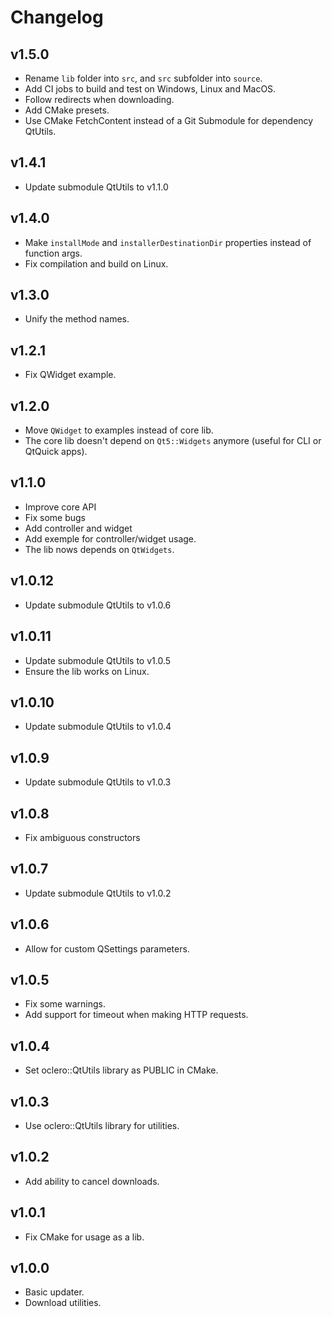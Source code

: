 # Changelog

## v1.5.0

- Rename `lib` folder into `src`, and `src` subfolder into `source`.
- Add CI jobs to build and test on Windows, Linux and MacOS.
- Follow redirects when downloading.
- Add CMake presets.
- Use CMake FetchContent instead of a Git Submodule for dependency QtUtils.

## v1.4.1

- Update submodule QtUtils to v1.1.0

## v1.4.0

- Make `installMode` and `installerDestinationDir` properties instead of function args.
- Fix compilation and build on Linux.

## v1.3.0

- Unify the method names.

## v1.2.1

- Fix QWidget example.

## v1.2.0

- Move `QWidget` to examples instead of core lib.
- The core lib doesn't depend on `Qt5::Widgets` anymore (useful for CLI or QtQuick apps).

## v1.1.0

- Improve core API
- Fix some bugs
- Add controller and widget
- Add exemple for controller/widget usage.
- The lib nows depends on `QtWidgets`.

## v1.0.12

- Update submodule QtUtils to v1.0.6

## v1.0.11

- Update submodule QtUtils to v1.0.5
- Ensure the lib works on Linux.

## v1.0.10

- Update submodule QtUtils to v1.0.4

## v1.0.9

- Update submodule QtUtils to v1.0.3

## v1.0.8

- Fix ambiguous constructors

## v1.0.7

- Update submodule QtUtils to v1.0.2

## v1.0.6

- Allow for custom QSettings parameters.

## v1.0.5

- Fix some warnings.
- Add support for timeout when making HTTP requests.

## v1.0.4

- Set oclero::QtUtils library as PUBLIC in CMake.

## v1.0.3

- Use oclero::QtUtils library for utilities.

## v1.0.2

- Add ability to cancel downloads.

## v1.0.1

- Fix CMake for usage as a lib.

## v1.0.0

- Basic updater.
- Download utilities.
